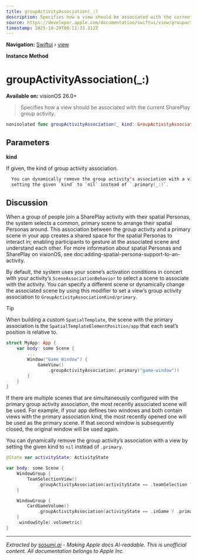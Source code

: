 ```yaml
---
title: groupActivityAssociation(_:)
description: Specifies how a view should be associated with the current SharePlay group activity.
source: https://developer.apple.com/documentation/swiftui/view/groupactivityassociation(_:)
timestamp: 2025-10-29T00:11:33.312Z
---
```


**Navigation:** [Swiftui](/documentation/swiftui) › [view](/documentation/swiftui/view)

**Instance Method**

# groupActivityAssociation(_:)

**Available on:** visionOS 26.0+

> Specifies how a view should be associated with the current SharePlay group activity.

```swift
nonisolated func groupActivityAssociation(_ kind: GroupActivityAssociationKind?) -> some View
```

## Parameters

**kind**

If given, the kind of group activity association.

```swift
  You can dynamically remove the group activity's association with a view by
  setting the given `kind` to `nil` instead of `.primary(_:)`.
```



## Discussion

When a group of people join a SharePlay activity with their spatial Personas, the system selects a common, primary scene to arrange their spatial Personas around. This association between the group activity and a primary scene in your app creates a shared space for the spatial Personas to interact in; enabling participants to gesture at the associated scene and understand each other. For more information about spatial Personas and  SharePlay on visionOS, see doc:adding-spatial-persona-support-to-an-activity.

By default, the system uses your scene’s activation conditions in concert with your activity’s `SceneAssociationBehavior` to select a scene to associate with the activity. You can specify a different scene or dynamically change the associated scene by using this modifier to set a view’s group activity association to `GroupActivityAssociationKind/primary`.

> [!TIP]
> When building a custom `SpatialTemplate`, the scene with the primary association is the `SpatialTemplateElementPosition/app` that each seat’s position is relative to.

```swift
struct MyApp: App {
    var body: some Scene {
        ...
        Window("Game Window") {
            GameView()
                .groupActivityAssociation(.primary("game-window"))
        }
    }
}
```

If there are multiple scenes that are simultaneously configured with the primary group activity association, the most recently associated scene will be used. For example, if your app defines two windows and both contain views with the primary association kind, the most recently opened one will be used as the primary scene. If that second window is subsequently closed, the original window will be used again.

You can dynamically remove the group activity’s association with a view by setting the given kind to `nil` instead of `.primary`.

```swift
@State var activityState: ActivityState

var body: some Scene {
    WindowGroup {
        TeamSelectionView()
            .groupActivityAssociation(activityState == .teamSelection ? .primary("team-selection") : nil)
    }

    WindowGroup {
        CardGameVolume()
            .groupActivityAssociation(activityState == .inGame ? .primary("in-game") : nil)
    }
    .windowStyle(.volumetric)
}
```

---

*Extracted by [sosumi.ai](https://sosumi.ai) - Making Apple docs AI-readable.*
*This is unofficial content. All documentation belongs to Apple Inc.*
